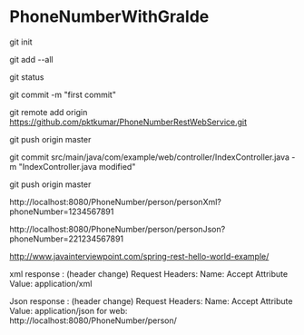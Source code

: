 # PhoneNumberWithGralde

 
 git init
 
 git add --all
 
 git status
 
 git commit -m "first commit"
 
 git remote add origin https://github.com/pktkumar/PhoneNumberRestWebService.git
 
 git push origin master
 
 git commit  src/main/java/com/example/web/controller/IndexController.java -m "IndexController.java modified"
 
 git push origin master
  
  http://localhost:8080/PhoneNumber/person/personXml?phoneNumber=1234567891
  
  http://localhost:8080/PhoneNumber/person/personJson?phoneNumber=221234567891
  
  http://www.javainterviewpoint.com/spring-rest-hello-world-example/
  
  xml response : (header change)
  Request Headers:
  Name: Accept
  Attribute Value: application/xml
  
  
  Json response : (header change)
  Request Headers:
  Name: Accept
  Attribute Value: application/json
  for web:
  http://localhost:8080/PhoneNumber/person/
  
 
